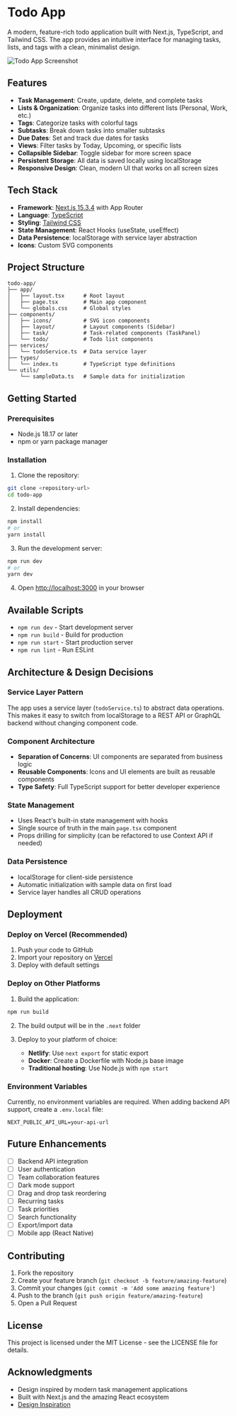 # Todo App

A modern, feature-rich todo application built with Next.js, TypeScript, and Tailwind CSS. The app provides an intuitive interface for managing tasks, lists, and tags with a clean, minimalist design.

![Todo App Screenshot](screenshot.png)

## Features

- **Task Management**: Create, update, delete, and complete tasks
- **Lists & Organization**: Organize tasks into different lists (Personal, Work, etc.)
- **Tags**: Categorize tasks with colorful tags
- **Subtasks**: Break down tasks into smaller subtasks
- **Due Dates**: Set and track due dates for tasks
- **Views**: Filter tasks by Today, Upcoming, or specific lists
- **Collapsible Sidebar**: Toggle sidebar for more screen space
- **Persistent Storage**: All data is saved locally using localStorage
- **Responsive Design**: Clean, modern UI that works on all screen sizes

## Tech Stack

- **Framework**: [Next.js 15.3.4](https://nextjs.org/) with App Router
- **Language**: [TypeScript](https://www.typescriptlang.org/)
- **Styling**: [Tailwind CSS](https://tailwindcss.com/)
- **State Management**: React Hooks (useState, useEffect)
- **Data Persistence**: localStorage with service layer abstraction
- **Icons**: Custom SVG components

## Project Structure

```
todo-app/
├── app/
│   ├── layout.tsx      # Root layout
│   ├── page.tsx        # Main app component
│   └── globals.css     # Global styles
├── components/
│   ├── icons/          # SVG icon components
│   ├── layout/         # Layout components (Sidebar)
│   ├── task/           # Task-related components (TaskPanel)
│   └── todo/           # Todo list components
├── services/
│   └── todoService.ts  # Data service layer
├── types/
│   └── index.ts        # TypeScript type definitions
└── utils/
    └── sampleData.ts   # Sample data for initialization
```

## Getting Started

### Prerequisites

- Node.js 18.17 or later
- npm or yarn package manager

### Installation

1. Clone the repository:
```bash
git clone <repository-url>
cd todo-app
```

2. Install dependencies:
```bash
npm install
# or
yarn install
```

3. Run the development server:
```bash
npm run dev
# or
yarn dev
```

4. Open [http://localhost:3000](http://localhost:3000) in your browser

## Available Scripts

- `npm run dev` - Start development server
- `npm run build` - Build for production
- `npm run start` - Start production server
- `npm run lint` - Run ESLint

## Architecture & Design Decisions

### Service Layer Pattern
The app uses a service layer (`todoService.ts`) to abstract data operations. This makes it easy to switch from localStorage to a REST API or GraphQL backend without changing component code.

### Component Architecture
- **Separation of Concerns**: UI components are separated from business logic
- **Reusable Components**: Icons and UI elements are built as reusable components
- **Type Safety**: Full TypeScript support for better developer experience

### State Management
- Uses React's built-in state management with hooks
- Single source of truth in the main `page.tsx` component
- Props drilling for simplicity (can be refactored to use Context API if needed)

### Data Persistence
- localStorage for client-side persistence
- Automatic initialization with sample data on first load
- Service layer handles all CRUD operations

## Deployment

### Deploy on Vercel (Recommended)

1. Push your code to GitHub
2. Import your repository on [Vercel](https://vercel.com)
3. Deploy with default settings

### Deploy on Other Platforms

1. Build the application:
```bash
npm run build
```

2. The build output will be in the `.next` folder

3. Deploy to your platform of choice:
   - **Netlify**: Use `next export` for static export
   - **Docker**: Create a Dockerfile with Node.js base image
   - **Traditional hosting**: Use Node.js with `npm start`

### Environment Variables

Currently, no environment variables are required. When adding backend API support, create a `.env.local` file:

```env
NEXT_PUBLIC_API_URL=your-api-url
```

## Future Enhancements

- [ ] Backend API integration
- [ ] User authentication
- [ ] Team collaboration features
- [ ] Dark mode support
- [ ] Drag and drop task reordering
- [ ] Recurring tasks
- [ ] Task priorities
- [ ] Search functionality
- [ ] Export/import data
- [ ] Mobile app (React Native)

## Contributing

1. Fork the repository
2. Create your feature branch (`git checkout -b feature/amazing-feature`)
3. Commit your changes (`git commit -m 'Add some amazing feature'`)
4. Push to the branch (`git push origin feature/amazing-feature`)
5. Open a Pull Request

## License

This project is licensed under the MIT License - see the LICENSE file for details.

## Acknowledgments

- Design inspired by modern task management applications
- Built with Next.js and the amazing React ecosystem
- [Design Inspiration](https://app.uizard.io/templates/XXJOvmKW0jhEyYZdmA7w/overview)

